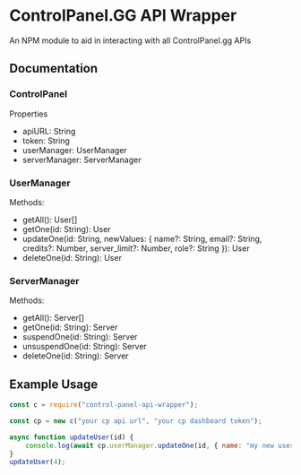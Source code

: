 # ControlPanel.GG API Wrapper
An NPM module to aid in interacting with all ControlPanel.gg APIs

## Documentation
### ControlPanel
Properties
- apiURL: String
- token: String
- userManager: UserManager
- serverManager: ServerManager
### UserManager
Methods:
- getAll(): User[]
- getOne(id: String): User
- updateOne(id: String, newValues: { name?: String, email?: String, credits?: Number, server_limit?: Number, role?: String }): User
- deleteOne(id: String): User
### ServerManager
Methods:
- getAll(): Server[]
- getOne(id: String): Server
- suspendOne(id: String): Server
- unsuspendOne(id: String): Server
- deleteOne(id: String): Server

## Example Usage
```js
const c = require("control-panel-api-wrapper");

const cp = new c("your cp api url", "your cp dashboard token");

async function updateUser(id) {
    console.log(await cp.userManager.updateOne(id, { name: "my new username" }));
}
updateUser(4);
```